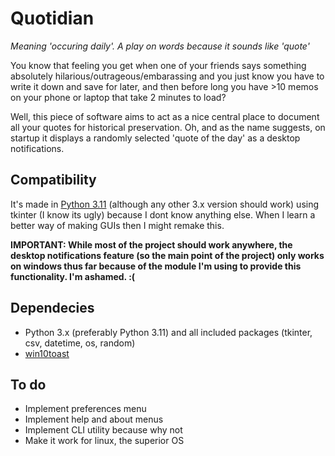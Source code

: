 # Quotidian
*Meaning 'occuring daily'. A play on words because it sounds like 'quote'*

You know that feeling you get when one of your friends says something absolutely hilarious/outrageous/embarassing and you just know you have to write it down and save for later, and then before long you have >10 memos on your phone or laptop that take 2 minutes to load?

Well, this piece of software aims to act as a nice central place to document all your quotes for historical preservation. Oh, and as the name suggests, on startup it displays a randomly selected 'quote of the day' as a desktop notifications.

## Compatibility
It's made in [Python 3.11](https://www.python.org/downloads/release/python-3110/) (although any other 3.x version should work) using tkinter (I know its ugly) because I dont know anything else. When I learn a better way of making GUIs then I might remake this.

**IMPORTANT: While most of the project should work anywhere, the desktop notifications feature (so the main point of the project) only works on windows thus far because of the module I'm using to provide this functionality. I'm ashamed. :(**

## Dependecies
- Python 3.x (preferably Python 3.11) and all included packages (tkinter, csv, datetime, os, random)
- [win10toast](https://pypi.org/project/win10toast/)

## To do
- Implement preferences menu
- Implement help and about menus
- Implement CLI utility because why not
- Make it work for linux, the superior OS
